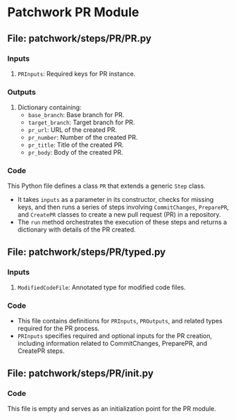 # Patchwork PR Module

## File: patchwork/steps/PR/PR.py

### Inputs
1. `PRInputs`: Required keys for PR instance.

### Outputs
1. Dictionary containing:
    - `base_branch`: Base branch for PR.
    - `target_branch`: Target branch for PR.
    - `pr_url`: URL of the created PR.
    - `pr_number`: Number of the created PR.
    - `pr_title`: Title of the created PR.
    - `pr_body`: Body of the created PR.

### Code
This Python file defines a class `PR` that extends a generic `Step` class. 
- It takes `inputs` as a parameter in its constructor, checks for missing keys, and then runs a series of steps involving `CommitChanges`, `PreparePR`, and `CreatePR` classes to create a new pull request (PR) in a repository.
- The `run` method orchestrates the execution of these steps and returns a dictionary with details of the PR created.


## File: patchwork/steps/PR/typed.py

### Inputs
1. `ModifiedCodeFile`: Annotated type for modified code files.

### Code
- This file contains definitions for `PRInputs`, `PROutputs`, and related types required for the PR process.
- `PRInputs` specifies required and optional inputs for the PR creation, including information related to CommitChanges, PreparePR, and CreatePR steps.


## File: patchwork/steps/PR/__init__.py

### Code
This file is empty and serves as an initialization point for the PR module.